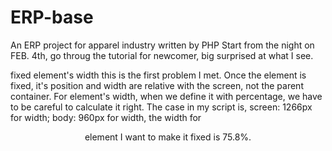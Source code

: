 # ERP-base
An ERP project for apparel industry written by PHP
Start from the night on FEB. 4th, go throug the tutorial for newcomer, big surprised at what I see.

fixed element's width
this is the first problem I met. Once the element is fixed, it's position and width are relative with the screen, not the parent container. For element's width, when we define it with percentage, we have to be careful to calculate it right. The case in my script is,
screen: 1266px for width; body: 960px for width, the width for <header>element I want to make it fixed is 75.8%.
